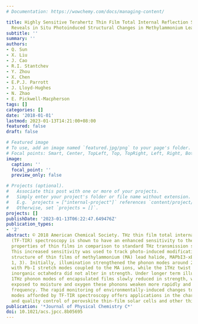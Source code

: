 ```yaml
---
# Documentation: https://wowchemy.com/docs/managing-content/

title: Highly Sensitive Terahertz Thin Film Total Internal Reflection Spectroscopy
  Reveals in Situ Photoinduced Structural Changes in Methylammonium Lead Halide Perovskites
subtitle: ''
summary: ''
authors:
- Q. Sun
- X. Liu
- J. Cao
- R.I. Stantchev
- Y. Zhou
- X. Chen
- E.P.J. Parrott
- J. Lloyd-Hughes
- N. Zhao
- E. Pickwell-Macpherson
tags: []
categories: []
date: '2018-01-01'
lastmod: 2023-01-13T14:21:00+08:00
featured: false
draft: false

# Featured image
# To use, add an image named `featured.jpg/png` to your page's folder.
# Focal points: Smart, Center, TopLeft, Top, TopRight, Left, Right, BottomLeft, Bottom, BottomRight.
image:
  caption: ''
  focal_point: ''
  preview_only: false

# Projects (optional).
#   Associate this post with one or more of your projects.
#   Simply enter your project's folder or file name without extension.
#   E.g. `projects = ["internal-project"]` references `content/project/deep-learning/index.md`.
#   Otherwise, set `projects = []`.
projects: []
publishDate: '2023-01-13T06:22:47.649476Z'
publication_types:
- '2'
abstract: © 2018 American Chemical Society. THz thin film total internal reflection
  (TF-TIR) spectroscopy is shown to have an enhanced sensitivity to the vibrational
  properties of thin films in comparison to standard THz transmission spectroscopy.
  This increased sensitivity was used to track photo-induced modifications to the
  structure of thin films of methylammonium (MA) lead halide, MAPbI3-xBrx (x=0, 0.5,
  1, 3). Initially, illumination strengthened the phonon modes around 2THz, associated
  with Pb-I stretch modes coupled to the MA ions, while the 1THz twist modes of the
  inorganic octahedra did not alter in strength. Under longer term illumination the
  1THz phonon modes of encapsulated films slowly reduced in strength, while in films
  exposed to moisture and oxygen these phonons weaken more rapidly and blueshift in
  frequency. The rapid monitoring of environmentally-induced changes to the vibrational
  modes afforded by TF-TIR spectroscopy offers applications in the characterization
  and quality control of perovskite thin-film solar cells and other thin-film semiconductors.
publication: '*Journal of Physical Chemistry C*'
doi: 10.1021/acs.jpcc.8b05695
---
```

